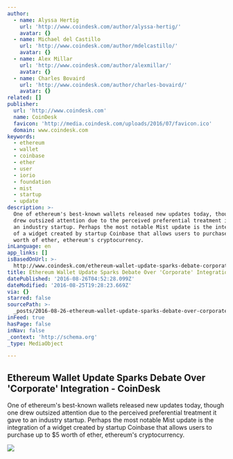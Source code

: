 ```yaml
---
author:
  - name: Alyssa Hertig
    url: 'http://www.coindesk.com/author/alyssa-hertig/'
    avatar: {}
  - name: Michael del Castillo
    url: 'http://www.coindesk.com/author/mdelcastillo/'
    avatar: {}
  - name: Alex Millar
    url: 'http://www.coindesk.com/author/alexmillar/'
    avatar: {}
  - name: Charles Bovaird
    url: 'http://www.coindesk.com/author/charles-bovaird/'
    avatar: {}
related: []
publisher:
  url: 'http://www.coindesk.com'
  name: CoinDesk
  favicon: 'http://media.coindesk.com/uploads/2016/07/favicon.ico'
  domain: www.coindesk.com
keywords:
  - ethereum
  - wallet
  - coinbase
  - ether
  - user
  - iorio
  - foundation
  - mist
  - startup
  - update
description: >-
  One of ethereum's best-known wallets released new updates today, though one
  drew outsized attention due to the perceived preferential treatment it gave to
  an industry startup. Perhaps the most notable Mist update is the integration
  of a widget created by startup Coinbase that allows users to purchase up to $5
  worth of ether, ethereum's cryptocurrency.
inLanguage: en
app_links: []
isBasedOnUrl: >-
  http://www.coindesk.com/ethereum-wallet-update-sparks-debate-corporate-integration/
title: Ethereum Wallet Update Sparks Debate Over 'Corporate' Integration - CoinDesk
datePublished: '2016-08-26T04:52:28.099Z'
dateModified: '2016-08-25T19:28:23.669Z'
via: {}
starred: false
sourcePath: >-
  _posts/2016-08-26-ethereum-wallet-update-sparks-debate-over-corporate-integr.md
inFeed: true
hasPage: false
inNav: false
_context: 'http://schema.org'
_type: MediaObject

---
```

<article style=""><h1>Ethereum Wallet Update Sparks Debate Over 'Corporate' Integration - CoinDesk</h1><p>One of ethereum's best-known wallets released new updates today, though one drew outsized attention due to the perceived preferential treatment it gave to an industry startup. Perhaps the most notable Mist update is the integration of a widget created by startup Coinbase that allows users to purchase up to $5 worth of ether, ethereum's cryptocurrency.</p><img src="https://media.coindesk.com/uploads/2016/08/backstab-fingers-crossed-e1472149948501.jpg" /></article>